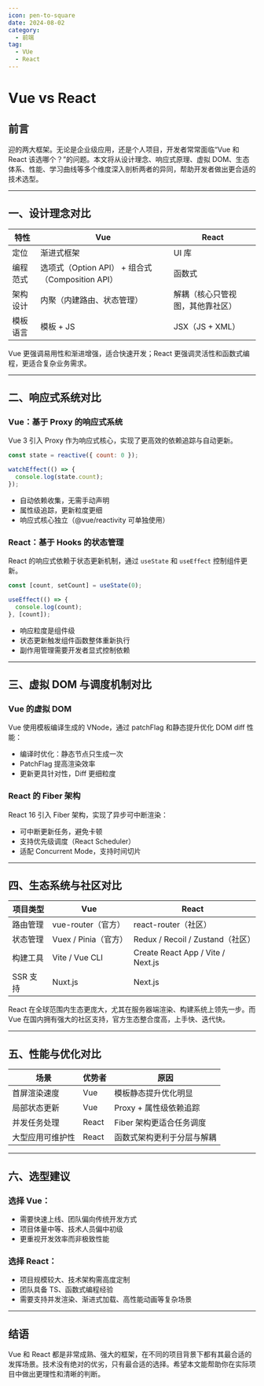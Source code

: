 ```yaml
---
icon: pen-to-square
date: 2024-08-02
category:
  - 前端
tag:
  - VUe
  - React
---
```


# Vue vs React

## 前言

迎的两大框架。无论是企业级应用，还是个人项目，开发者常常面临“Vue 和 React 该选哪个？”的问题。本文将从设计理念、响应式原理、虚拟 DOM、生态体系、性能、学习曲线等多个维度深入剖析两者的异同，帮助开发者做出更合适的技术选型。

---

## 一、设计理念对比

| 特性     | Vue                                              | React                            |
| -------- | ------------------------------------------------ | -------------------------------- |
| 定位     | 渐进式框架                                       | UI 库                            |
| 编程范式 | 选项式（Option API） + 组合式（Composition API） | 函数式                           |
| 架构设计 | 内聚（内建路由、状态管理）                       | 解耦（核心只管视图，其他靠社区） |
| 模板语言 | 模板 + JS                                        | JSX（JS + XML）                  |

Vue 更强调易用性和渐进增强，适合快速开发；React 更强调灵活性和函数式编程，更适合复杂业务需求。

<!-- more -->

---

## 二、响应式系统对比

### Vue：基于 Proxy 的响应式系统

Vue 3 引入 Proxy 作为响应式核心，实现了更高效的依赖追踪与自动更新。

```js
const state = reactive({ count: 0 });

watchEffect(() => {
  console.log(state.count);
});
```

- 自动依赖收集，无需手动声明
- 属性级追踪，更新粒度更细
- 响应式核心独立（@vue/reactivity 可单独使用）

### React：基于 Hooks 的状态管理

React 的响应式依赖于状态更新机制，通过 `useState` 和 `useEffect` 控制组件更新。

```js
const [count, setCount] = useState(0);

useEffect(() => {
  console.log(count);
}, [count]);
```

- 响应粒度是组件级
- 状态更新触发组件函数整体重新执行
- 副作用管理需要开发者显式控制依赖

---

## 三、虚拟 DOM 与调度机制对比

### Vue 的虚拟 DOM

Vue 使用模板编译生成的 VNode，通过 patchFlag 和静态提升优化 DOM diff 性能：

- 编译时优化：静态节点只生成一次
- PatchFlag 提高渲染效率
- 更新更具针对性，Diff 更细粒度

### React 的 Fiber 架构

React 16 引入 Fiber 架构，实现了异步可中断渲染：

- 可中断更新任务，避免卡顿
- 支持优先级调度（React Scheduler）
- 适配 Concurrent Mode，支持时间切片

---

## 四、生态系统与社区对比

| 项目类型 | Vue                  | React                             |
| -------- | -------------------- | --------------------------------- |
| 路由管理 | vue-router（官方）   | react-router（社区）              |
| 状态管理 | Vuex / Pinia（官方） | Redux / Recoil / Zustand（社区）  |
| 构建工具 | Vite / Vue CLI       | Create React App / Vite / Next.js |
| SSR 支持 | Nuxt.js              | Next.js                           |

React 在全球范围内生态更庞大，尤其在服务器端渲染、构建系统上领先一步。而 Vue 在国内拥有强大的社区支持，官方生态整合度高，上手快、迭代快。

---

## 五、性能与优化对比

| 场景             | 优势者 | 原因                       |
| ---------------- | ------ | -------------------------- |
| 首屏渲染速度     | Vue    | 模板静态提升优化明显       |
| 局部状态更新     | Vue    | Proxy + 属性级依赖追踪     |
| 并发任务处理     | React  | Fiber 架构更适合任务调度   |
| 大型应用可维护性 | React  | 函数式架构更利于分层与解耦 |

---

## 六、选型建议

### 选择 Vue：

- 需要快速上线、团队偏向传统开发方式
- 项目体量中等、技术人员偏中初级
- 更重视开发效率而非极致性能

### 选择 React：

- 项目规模较大、技术架构需高度定制
- 团队具备 TS、函数式编程经验
- 需要支持并发渲染、渐进式加载、高性能动画等复杂场景

---

## 结语

Vue 和 React 都是非常成熟、强大的框架，在不同的项目背景下都有其最合适的发挥场景。技术没有绝对的优劣，只有最合适的选择。希望本文能帮助你在实际项目中做出更理性和清晰的判断。
